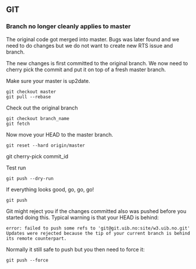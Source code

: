## GIT

### Branch no longer cleanly applies to master

The original code got merged into master. Bugs was later found and we need to do changes but we do not want to create new RTS issue and branch. 

The new changes is first committed to the original branch. We now  need to cherry pick the commit and put it on top of a fresh master branch.

Make sure your master is up2date.

    git checkout master
    git pull --rebase

Check out the original branch

    git checkout branch_name
    git fetch

Now move your HEAD to the master branch.

    git reset --hard origin/master

git cherry-pick commit_id

Test run

    git push --dry-run

If everything looks good, go, go, go!
    
    git push

Git might reject you if the changes committed also was pushed before you started doing this. Typical warning is that your HEAD is behind:

    error: failed to push some refs to 'git@git.uib.no:site/w3.uib.no.git' 
    Updates were rejected because the tip of your current branch is behind its remote counterpart.

Normally it still safe to push but you then need to force it:

    git push --force

